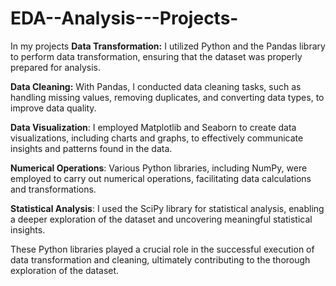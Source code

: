 # EDA--Analysis---Projects-
In my projects 
**Data Transformation:** I utilized Python and the Pandas library to perform data transformation, ensuring that the dataset was properly prepared for analysis.

**Data Cleaning:** With Pandas, I conducted data cleaning tasks, such as handling missing values, removing duplicates, and converting data types, to improve data quality.

**Data Visualization**: I employed Matplotlib and Seaborn to create data visualizations, including charts and graphs, to effectively communicate insights and patterns found in the data.

**Numerical Operations**: Various Python libraries, including NumPy, were employed to carry out numerical operations, facilitating data calculations and transformations.

**Statistical Analysis**: I used the SciPy library for statistical analysis, enabling a deeper exploration of the dataset and uncovering meaningful statistical insights.

These Python libraries played a crucial role in the successful execution of data transformation and cleaning, ultimately contributing to the thorough exploration of the dataset.

